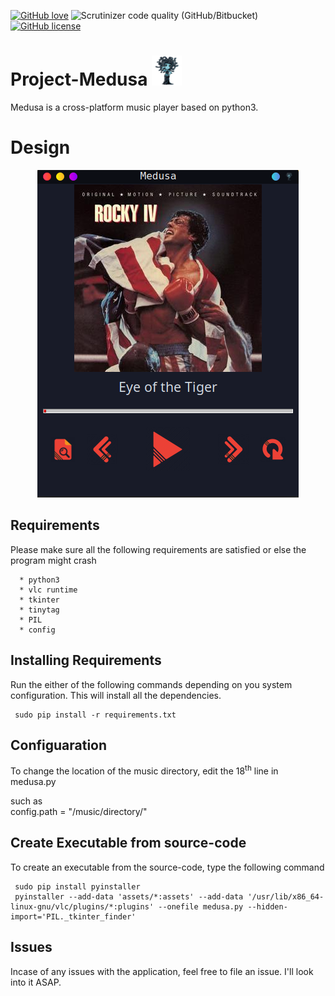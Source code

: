 <a href="https://github.com/DumbSec/Project-Medusa"><img alt="GitHub love" src="https://img.shields.io/badge/Love-100%25-red?style=social&logo=github&logoColor=red"></a>   <img alt="Scrutinizer code quality (GitHub/Bitbucket)" src="https://scrutinizer-ci.com/g/DumbSec/Project-Medusa/badges/quality-score.png?b=master">   <a href="https://github.com/DumbSec/Project-Medusa/blob/master/LICENSE"><img alt="GitHub license" src="https://img.shields.io/github/license/BatSec/Project-Medusa"></a>
# Project-Medusa <img src="https://github.com/BatSec/Project-Medusa/blob/master/assets/icon.png" width="48">
Medusa is a cross-platform music player based on python3.

# Design

<p align="center">
  <img src="https://github.com/BatSec/Project-Medusa/blob/master/assets/medusa.png">
</p>

## Requirements
Please make sure all the following requirements are satisfied or else the program might crash

      * python3
      * vlc runtime
      * tkinter
      * tinytag
      * PIL
      * config

## Installing Requirements
Run the either of the following commands depending on you system configuration. This will install all the dependencies.

     sudo pip install -r requirements.txt
     
## Configuaration
To change the location of the music directory, edit the 18<sup>th</sup> line in medusa.py

such as <br />
config.path = "/music/directory/"

## Create Executable from source-code
To create an executable from the source-code, type the following command

     sudo pip install pyinstaller
     pyinstaller --add-data 'assets/*:assets' --add-data '/usr/lib/x86_64-linux-gnu/vlc/plugins/*:plugins' --onefile medusa.py --hidden-import='PIL._tkinter_finder'

## Issues
Incase of any issues with the application, feel free to file an issue. I'll look into it ASAP.
